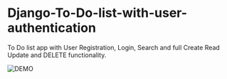 # Django-To-Do-list-with-user-authentication
To Do list app with User Registration, Login, Search and full Create Read Update and DELETE functionality.

![DEMO](../master/ss.jpg)
